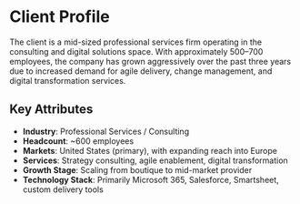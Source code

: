 # Client Profile

The client is a mid-sized professional services firm operating in the consulting and digital solutions space. With approximately 500–700 employees, the company has grown aggressively over the past three years due to increased demand for agile delivery, change management, and digital transformation services.

## Key Attributes
- **Industry**: Professional Services / Consulting
- **Headcount**: ~600 employees
- **Markets**: United States (primary), with expanding reach into Europe
- **Services**: Strategy consulting, agile enablement, digital transformation
- **Growth Stage**: Scaling from boutique to mid-market provider
- **Technology Stack**: Primarily Microsoft 365, Salesforce, Smartsheet, custom delivery tools
